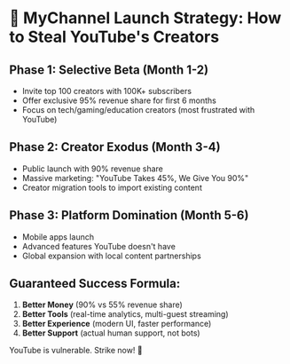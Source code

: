 # 🚀 MyChannel Launch Strategy: How to Steal YouTube's Creators

## Phase 1: Selective Beta (Month 1-2)
- Invite top 100 creators with 100K+ subscribers
- Offer exclusive 95% revenue share for first 6 months
- Focus on tech/gaming/education creators (most frustrated with YouTube)

## Phase 2: Creator Exodus (Month 3-4)
- Public launch with 90% revenue share
- Massive marketing: "YouTube Takes 45%, We Give You 90%"
- Creator migration tools to import existing content

## Phase 3: Platform Domination (Month 5-6)
- Mobile apps launch
- Advanced features YouTube doesn't have
- Global expansion with local content partnerships

## Guaranteed Success Formula:
1. **Better Money** (90% vs 55% revenue share)
2. **Better Tools** (real-time analytics, multi-guest streaming)
3. **Better Experience** (modern UI, faster performance)
4. **Better Support** (actual human support, not bots)

YouTube is vulnerable. Strike now! 🎯